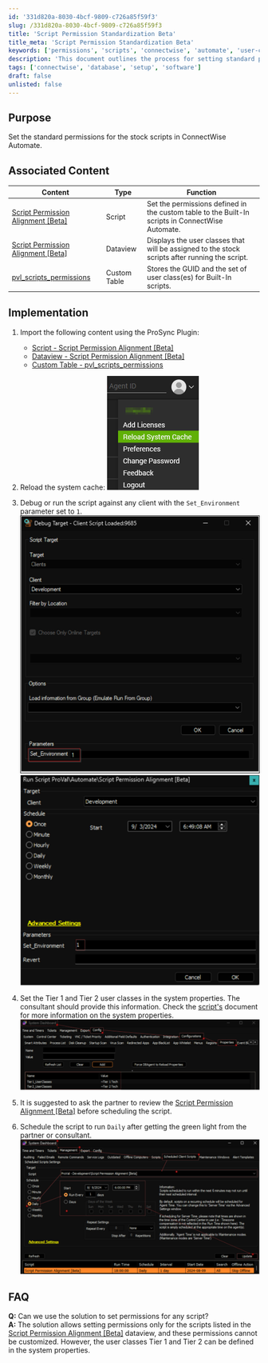 ```yaml
---
id: '331d820a-8030-4bcf-9809-c726a85f59f3'
slug: /331d820a-8030-4bcf-9809-c726a85f59f3
title: 'Script Permission Standardization Beta'
title_meta: 'Script Permission Standardization Beta'
keywords: ['permissions', 'scripts', 'connectwise', 'automate', 'user-classes']
description: 'This document outlines the process for setting standard permissions to stock scripts in ConnectWise Automate, including associated content, implementation steps, and FAQs related to script permission alignment.'
tags: ['connectwise', 'database', 'setup', 'software']
draft: false
unlisted: false
---
```


## Purpose

Set the standard permissions for the stock scripts in ConnectWise Automate.

## Associated Content

| Content                                                                                   | Type        | Function                                                                                               |
|-------------------------------------------------------------------------------------------|-------------|--------------------------------------------------------------------------------------------------------|
| [Script Permission Alignment [Beta]](/docs/46412261-f40b-456f-92db-500d166c41ca)    | Script      | Set the permissions defined in the custom table to the Built-In scripts in ConnectWise Automate.      |
| [Script Permission Alignment [Beta]](/docs/c7532677-9914-419a-b6cc-da381393c68c)    | Dataview    | Displays the user classes that will be assigned to the stock scripts after running the script.        |
| [pvl_scripts_permissions](/docs/22dabcfc-b55c-4eae-81df-96c01446c3b7)                   | Custom Table| Stores the GUID and the set of user class(es) for Built-In scripts.                                   |

## Implementation

1. Import the following content using the ProSync Plugin:
   - [Script - Script Permission Alignment [Beta]](/docs/46412261-f40b-456f-92db-500d166c41ca)
   - [Dataview - Script Permission Alignment [Beta]](/docs/c7532677-9914-419a-b6cc-da381393c68c)
   - [Custom Table - pvl_scripts_permissions](/docs/22dabcfc-b55c-4eae-81df-96c01446c3b7)

2. Reload the system cache:
   ![Reload Cache](../../static/img/Script-Permission-Standardization-Beta/image_1.png)

3. Debug or run the script against any client with the `Set_Environment` parameter set to `1`.  
   ![Debug/Run Script](../../static/img/Script-Permission-Standardization-Beta/image_2.png)  
   ![Debug/Run Script](../../static/img/Script-Permission-Standardization-Beta/image_3.png)

4. Set the Tier 1 and Tier 2 user classes in the system properties. The consultant should provide this information. Check the [script's](https://proval.itglue.com/5078775/docs/16760857) document for more information on the system properties.  
   ![Set User Classes](../../static/img/Script-Permission-Standardization-Beta/image_4.png)

5. It is suggested to ask the partner to review the [Script Permission Alignment [Beta]](/docs/c7532677-9914-419a-b6cc-da381393c68c) before scheduling the script.

6. Schedule the script to run `Daily` after getting the green light from the partner or consultant.  
   ![Schedule Script](../../static/img/Script-Permission-Standardization-Beta/image_5.png)

## FAQ

**Q:** Can we use the solution to set permissions for any script?  
**A:** The solution allows setting permissions only for the scripts listed in the [Script Permission Alignment [Beta]](/docs/c7532677-9914-419a-b6cc-da381393c68c) dataview, and these permissions cannot be customized. However, the user classes Tier 1 and Tier 2 can be defined in the system properties.




